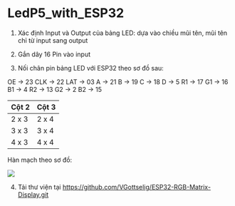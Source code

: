 # LedP5_with_ESP32 

1. Xác định Input và Output của bảng LED: dựa vào chiều mũi tên, mũi tên chỉ từ input sang output 

2. Gắn dây 16 Pin vào input 

3. Nối chân pin bảng LED với ESP32 theo sơ đồ sau: 

OE  -> 23 
CLK -> 22
LAT -> 03
A   -> 21
B   -> 19
C   -> 18
D   -> 5
R1  -> 17
G1  -> 16
B1  -> 4
R2  -> 13
G2  -> 2
B2  -> 15

|Cột 2 | Cột 3|
|------|------|
| 2 x 3| 2 x 4|
| 3 x 3| 3 x 4|
| 4 x 3| 4 x 4|

Hàn mạch theo sơ đồ: 

<img src="https://i.imgur.com/qFTazNE.png"> 

4. Tải thư viện tại https://github.com/VGottselig/ESP32-RGB-Matrix-Display.git
